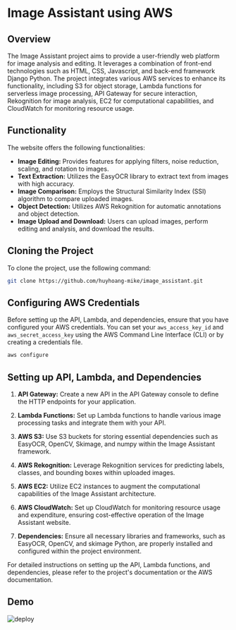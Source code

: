 # Image Assistant using AWS

## Overview

The Image Assistant project aims to provide a user-friendly web platform for image analysis and editing. It leverages a combination of front-end technologies such as HTML, CSS, Javascript, and back-end framework Django Python. The project integrates various AWS services to enhance its functionality, including S3 for object storage, Lambda functions for serverless image processing, API Gateway for secure interaction, Rekognition for image analysis, EC2 for computational capabilities, and CloudWatch for monitoring resource usage.

## Functionality

The website offers the following functionalities:
- **Image Editing:** Provides features for applying filters, noise reduction, scaling, and rotation to images.
- **Text Extraction:** Utilizes the EasyOCR library to extract text from images with high accuracy.
- **Image Comparison:** Employs the Structural Similarity Index (SSI) algorithm to compare uploaded images.
- **Object Detection:** Utilizes AWS Rekognition for automatic annotations and object detection.
- **Image Upload and Download:** Users can upload images, perform editing and analysis, and download the results.

## Cloning the Project

To clone the project, use the following command:
```bash
git clone https://github.com/huyhoang-mike/image_assistant.git
```
## Configuring AWS Credentials

Before setting up the API, Lambda, and dependencies, ensure that you have configured your AWS credentials. You can set your `aws_access_key_id` and `aws_secret_access_key` using the AWS Command Line Interface (CLI) or by creating a credentials file.

```bash
aws configure
```

## Setting up API, Lambda, and Dependencies

1. **API Gateway:** Create a new API in the API Gateway console to define the HTTP endpoints for your application.

2. **Lambda Functions:** Set up Lambda functions to handle various image processing tasks and integrate them with your API.

3. **AWS S3:** Use S3 buckets for storing essential dependencies such as EasyOCR, OpenCV, Skimage, and numpy within the Image Assistant framework.

4. **AWS Rekognition:** Leverage Rekognition services for predicting labels, classes, and bounding boxes within uploaded images.

5. **AWS EC2:** Utilize EC2 instances to augment the computational capabilities of the Image Assistant architecture.

6. **AWS CloudWatch:** Set up CloudWatch for monitoring resource usage and expenditure, ensuring cost-effective operation of the Image Assistant website.

7. **Dependencies:** Ensure all necessary libraries and frameworks, such as EasyOCR, OpenCV, and skimage Python, are properly installed and configured within the project environment.

For detailed instructions on setting up the API, Lambda functions, and dependencies, please refer to the project's documentation or the AWS documentation.

## Demo
![deploy](https://github.com/huyhoang-mike/Image-Assistant/assets/109945762/ea6cd74e-9c59-48d8-8207-7b8d77d67c17)

